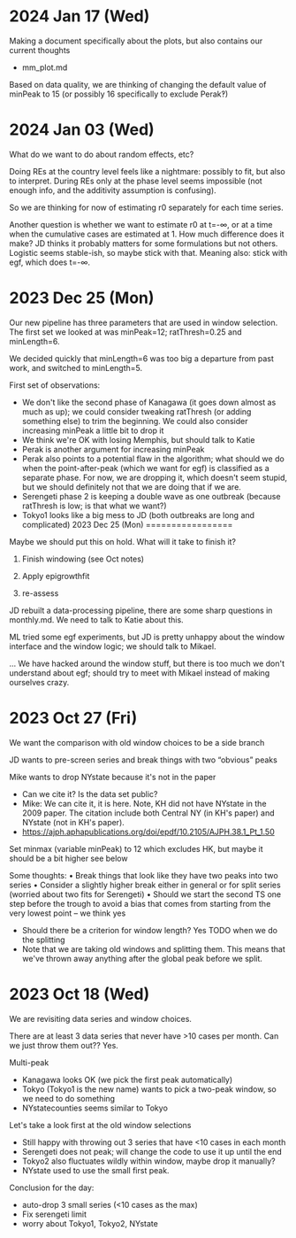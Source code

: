 
2024 Jan 17 (Wed)
=================

Making a document specifically about the plots, but also contains our current thoughts
* mm_plot.md

Based on data quality, we are thinking of changing the default value of minPeak to 15 (or possibly 16 specifically to exclude Perak‽)

2024 Jan 03 (Wed)
=================

What do we want to do about random effects, etc?

Doing REs at the country level feels like a nightmare: possibly to fit, but also to interpret. During REs only at the phase level seems impossible (not enough info, and the additivity assumption is confusing).

So we are thinking for now of estimating r0 separately for each time series.

Another question is whether we want to estimate r0 at t=-∞, or at a time when the cumulative cases are estimated at 1. How much difference does it make? JD thinks it probably matters for some formulations but not others. Logistic seems stable-ish, so maybe stick with that. Meaning also: stick with egf, which does t=-∞.

2023 Dec 25 (Mon)
=================

Our new pipeline has three parameters that are used in window selection. The first set we looked at was minPeak=12; ratThresh=0.25 and minLength=6.

We decided quickly that minLength=6 was too big a departure from past work, and switched to minLength=5.

First set of observations:
* We don't like the second phase of Kanagawa (it goes down almost as much as up); we could consider tweaking ratThresh (or adding something else) to trim the beginning. We could also consider increasing minPeak a little bit to drop it
* We think we're OK with losing Memphis, but should talk to Katie
* Perak is another argument for increasing minPeak
* Perak also points to a potential flaw in the algorithm; what should we do when the point-after-peak (which we want for egf) is classified as a separate phase. For now, we are dropping it, which doesn't seem stupid, but we should definitely not that we are doing that if we are.
* Serengeti phase 2 is keeping a double wave as one outbreak (because ratThresh is low; is that what we want?)
* Tokyo1 looks like a big mess to JD (both outbreaks are long and complicated)
2023 Dec 25 (Mon)
=================

Maybe we should put this on hold. What will it take to finish it?

1) Finish windowing (see Oct notes)

2) Apply epigrowthfit

3) re-assess

JD rebuilt a data-processing pipeline, there are some sharp questions in monthly.md. We need to talk to Katie about this.

ML tried some egf experiments, but JD is pretty unhappy about the window interface and the window logic; we should talk to Mikael.

… We have hacked around the window stuff, but there is too much we don't understand about egf; should try to meet with Mikael instead of making ourselves crazy.

2023 Oct 27 (Fri)
=================

We want the comparison with old window choices to be a side branch

JD wants to pre-screen series and break things with two “obvious” peaks

Mike wants to drop NYstate because it's not in the paper
* Can we cite it? Is the data set public?
* Mike: We can cite it, it is here. Note, KH did not have NYstate in the 2009 paper. The citation include both Central NY (in KH's paper) and NYstate (not in KH's paper). 
* https://ajph.aphapublications.org/doi/epdf/10.2105/AJPH.38.1_Pt_1.50


Set minmax (variable minPeak) to 12 which excludes HK, but maybe it should be a bit higher see below

Some thoughts:
• Break things that look like they have two peaks into two series
• Consider a slightly higher break either in general or for split series (worried about two fits for Serengeti)
• Should we start the second TS one step before the trough to avoid a bias that comes from starting from the very lowest point – we think yes
* Should there be a criterion for window length? Yes TODO when we do the splitting
* Note that we are taking old windows and splitting them. This means that we've thrown away anything after the global peak before we split.

2023 Oct 18 (Wed)
=================
We are revisiting data series and window choices.

There are at least 3 data series that never have >10 cases per month. Can we just throw them out?? Yes.

Multi-peak
* Kanagawa looks OK (we pick the first peak automatically)
* Tokyo (Tokyo1 is the new name) wants to pick a two-peak window, so we need to do something
* NYstatecounties seems similar to Tokyo

Let's take a look first at the old window selections
* Still happy with throwing out 3 series that have <10 cases in each month
* Serengeti does not peak; will change the code to use it up until the end
* Tokyo2 also fluctuates wildly within window, maybe drop it manually?
* NYstate used to use the small first peak.

Conclusion for the day:
* auto-drop 3 small series (<10 cases as the max)
* Fix serengeti limit
* worry about Tokyo1, Tokyo2, NYstate
